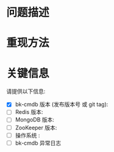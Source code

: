 问题描述
===========
<!-- 这里写问题描述 -->


重现方法
================
<!-- 列出如何重现的方法或操作步骤 -->


<!-- **重要提醒**:  请优先尝试最新发布的版本 (发布清单： https://github.com/Tencent/bk-cmdb/releases), 如果问题不能在最新发布的版本里重现，说明此问题已经被修复。 -->


关键信息
=========

<!--  **重要提醒**: 这些关键信息会辅助我们快速定位问题。 -->

请提供以下信息:

 - [x] bk-cmdb   版本 (发布版本号 或 git tag): <!--   `<示例： v3.0.6-alpha 或者 git sha. 请不要使用 "最新版本" 或 "当前版本"等无法准确定位代码版本的语句描述>`  -->
 - [ ] Redis     版本: <!-- `<示例： 3.2.11>`  -->
 - [ ] MongoDB   版本: <!--  `<示例： 2.8.0>` -->
 - [ ] ZooKeeper 版本: <!-- `<示例： 3.4.11>` -->
 - [ ] 操作系统      : <!--  `<示例： Centos 5 (x64)>` -->
 - [ ] bk-cmdb 异常日志
